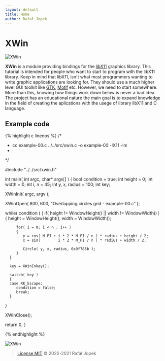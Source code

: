 ```yaml
---
layout: default
title: Home
author: Rafał Jopek
---
```


# XWin

![XWin](assets/img/logo.svg)

**XWin** is a module providing bindings for the [libX11](https://www.x.org/ ) graphics library. This tutorial is intended for people who want to start to program with the libX11 library. Keep in mind that libX11, isn't what most programmers wanting to write graphic applications are looking for. They should use a much higher level GUI toolkit like [GTK](https://www.gtk.org/), [Motif](https://motif.ics.com/) etc. However, we need to start somewhere. More than this, knowing how things work down below is never a bad idea. The project has an educational nature the main goal is to expand knowledge in the field of creating the aplications with the usege of library libX11 and C language.

## Example code

{% highlight c linenos %}
/*
 * cc example-00.c ../../src/xwin.c -o example-00 -lX11 -lm
 *
 */

#include "../../src/xwin.h"

int main( int argc, char* argv[] )
{
   bool condition = true;
   int height = 0;
   int width = 0;
   int i, n = 45;
   int y, x, radius = 100;
   int key;

   XWinInit( argc, argv );

   XWinOpen( 800, 600, "Overlapping circles grid - example-00.c" );

   while( condition )
   {
      if( height != WindowHeight() || width != WindowWidth() )
      {
         height = WindowHeight();
         width  = WindowWidth();

         for( i = 0; i < n ; i++ )
         {
            y = cos( M_PI + i * 2 * M_PI / n ) * radius + height / 2;
            x = sin(        i * 2 * M_PI / n ) * radius + width / 2;

            Circle( y, x, radius, 0x0f785b );
         }
      }

      key = XWinInkey();

      switch( key )
      {
      case XK_Escape:
         condition = false;
         break;
      }
   }

   XWinClose();

   return 0;
}

{% endhighlight %}

![XWin](assets/img/example-00.png)

> [License MIT](LICENSE.html) &copy; 2020-2021 Rafał Jopek
